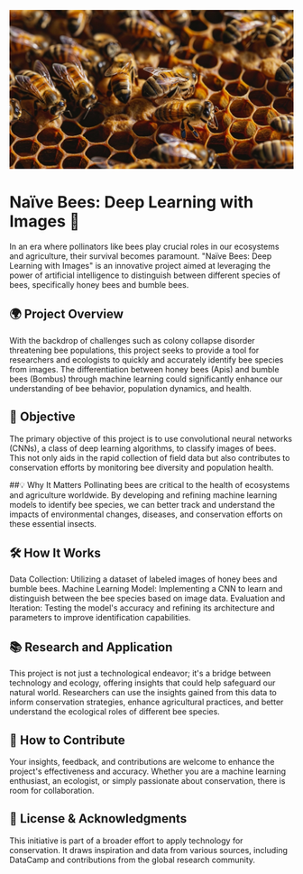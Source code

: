 ![Example Image](Honey_Bees.png)

# Naïve Bees: Deep Learning with Images 🐝



In an era where pollinators like bees play crucial roles in our ecosystems and agriculture, their survival becomes paramount. "Naïve Bees: Deep Learning with Images" is an innovative project aimed at leveraging the power of artificial intelligence to distinguish between different species of bees, specifically honey bees and bumble bees.

## 🌍 Project Overview
With the backdrop of challenges such as colony collapse disorder threatening bee populations, this project seeks to provide a tool for researchers and ecologists to quickly and accurately identify bee species from images. The differentiation between honey bees (Apis) and bumble bees (Bombus) through machine learning could significantly enhance our understanding of bee behavior, population dynamics, and health.

## 🎯 Objective
The primary objective of this project is to use convolutional neural networks (CNNs), a class of deep learning algorithms, to classify images of bees. This not only aids in the rapid collection of field data but also contributes to conservation efforts by monitoring bee diversity and population health.

##💡 Why It Matters
Pollinating bees are critical to the health of ecosystems and agriculture worldwide. By developing and refining machine learning models to identify bee species, we can better track and understand the impacts of environmental changes, diseases, and conservation efforts on these essential insects.

## 🛠 How It Works
Data Collection: Utilizing a dataset of labeled images of honey bees and bumble bees.
Machine Learning Model: Implementing a CNN to learn and distinguish between the bee species based on image data.
Evaluation and Iteration: Testing the model's accuracy and refining its architecture and parameters to improve identification capabilities.
## 📚 Research and Application
This project is not just a technological endeavor; it's a bridge between technology and ecology, offering insights that could help safeguard our natural world. Researchers can use the insights gained from this data to inform conservation strategies, enhance agricultural practices, and better understand the ecological roles of different bee species.

## 🤝 How to Contribute
Your insights, feedback, and contributions are welcome to enhance the project's effectiveness and accuracy. Whether you are a machine learning enthusiast, an ecologist, or simply passionate about conservation, there is room for collaboration.

## 📄 License & Acknowledgments
This initiative is part of a broader effort to apply technology for conservation. It draws inspiration and data from various sources, including DataCamp and contributions from the global research community.
